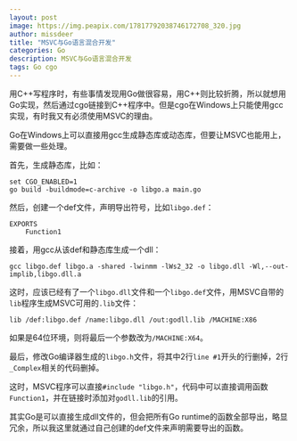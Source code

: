 ```yaml
---
layout: post
image: https://img.peapix.com/17817792038746172708_320.jpg
author: missdeer
title: "MSVC与Go语言混合开发"
categories: Go
description: MSVC与Go语言混合开发
tags: Go cgo
---
```


用C++写程序时，有些事情发现用Go做很容易，用C++则比较折腾，所以就想用Go实现，然后通过cgo链接到C++程序中。但是cgo在Windows上只能使用gcc实现，有时我又有必须使用MSVC的理由。

Go在Windows上可以直接用gcc生成静态库或动态库，但要让MSVC也能用上，需要做一些处理。

首先，生成静态库，比如：

```
set CGO_ENABLED=1
go build -buildmode=c-archive -o libgo.a main.go
```

然后，创建一个def文件，声明导出符号，比如`libgo.def`：

```
EXPORTS
    Function1
```

接着，用gcc从该def和静态库生成一个dll：

```
gcc libgo.def libgo.a -shared -lwinmm -lWs2_32 -o libgo.dll -Wl,--out-implib,libgo.dll.a
```

这时，应该已经有了一个`libgo.dll`文件和一个`libgo.def`文件，用MSVC自带的`lib`程序生成MSVC可用的`.lib`文件：

```
lib /def:libgo.def /name:libgo.dll /out:godll.lib /MACHINE:X86
```

如果是64位环境，则将最后一个参数改为`/MACHINE:X64`。

最后，修改Go编译器生成的`libgo.h`文件，将其中2行`line #1`开头的行删掉，2行`_Complex`相关的代码删掉。

这时，MSVC程序可以直接`#include "libgo.h"`，代码中可以直接调用函数`Function1`，并在链接时添加对`godll.lib`的引用。

其实Go是可以直接生成dll文件的，但会把所有Go runtime的函数全部导出，略显冗余，所以我这里就通过自己创建的def文件来声明需要导出的函数。